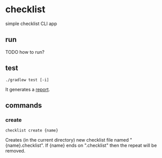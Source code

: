 # checklist
simple checklist CLI app

## run
TODO how to run?

## test
```shell
./gradlew test [-i]
```
It generates a [report](app/build/reports/tests/test/index.html).

## commands
### create
```shell
checklist create {name}
```
Creates (in the current directory) new checklist file named "{name}.checklist".
If {name} ends on ".checklist" then the repeat will be removed.
